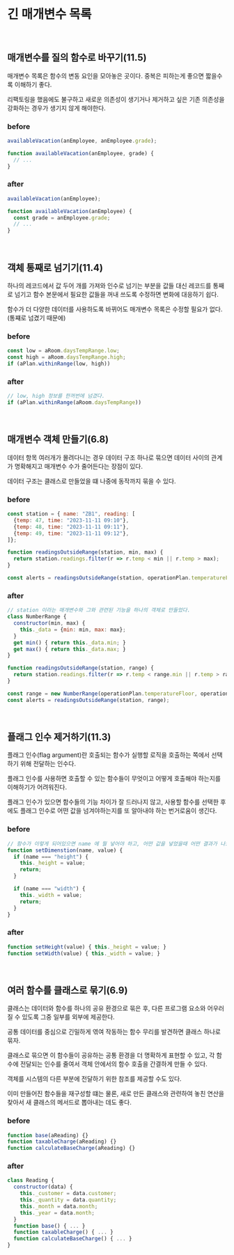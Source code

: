 # 긴 매개변수 목록

</br>

## 매개변수를 질의 함수로 바꾸기(11.5)

매개변수 목록은 함수의 변동 요인을 모아놓은 곳이다. 중복은 피하는게 좋으면 짧을수록 이해하기 좋다.

리팩토링을 했음에도 불구하고 새로운 의존성이 생기거나 제거하고 싶은 기존 의존성을 강화하는 경우가 생기지 않게 해야한다.

### before

```javascript
availableVacation(anEmployee, anEmployee.grade);

function availableVacation(anEmployee, grade) {
  // ...
}
```

### after

```javascript
availableVacation(anEmployee);

function availableVacation(anEmployee) {
  const grade = anEmployee.grade;
  // ...
}
```

</br>

## 객체 통째로 넘기기(11.4)

하나의 레코드에서 값 두어 개를 가져와 인수로 넘기는 부분을 값들 대신 레코드를 통째로 넘기고 함수 본문에서 필요한 값들을 꺼내 쓰도록 수정하면 변화에 대응하기 쉽다.

함수가 더 다양한 데이터를 사용하도록 바뀌어도 매개변수 목록은 수정할 필요가 없다. (통쨰로 넘겼기 때문에)

### before

```javascript
const low = aRoom.daysTempRange.low;
const high = aRoom.daysTempRange.high;
if (aPlan.withinRange(low, high))
```

### after

```javascript
// low, high 정보를 한꺼번에 넘겼다.
if (aPlan.withinRange(aRoom.daysTempRange))
```

</br>

## 매개변수 객체 만들기(6.8)

데이터 항목 여러개가 몰려다니는 경우 데이터 구조 하나로 묶으면 데이터 사이의 관계가 명확해지고 매개변수 수가 줄어든다는 장점이 있다.

데이터 구조는 클래스로 만들었을 떄 나중에 동작까지 묶을 수 있다.

### before

```javascript
const station = { name: "ZB1", reading: [
  {temp: 47, time: "2023-11-11 09:10"},
  {temp: 48, time: "2023-11-11 09:11"},
  {temp: 49, time: "2023-11-11 09:12"},
]};

function readingsOutsideRange(station, min, max) {
  return station.readings.filter(r => r.temp < min || r.temp > max);
}

const alerts = readingsOutsideRange(station, operationPlan.temperatureFloor, operationPlan.temperatureCeiling);
```

### after

```javascript
// station 이라는 매개변수와 그와 관련된 기능을 하나의 객체로 만들었다.
class NumberRange {
  constructor(min, max) {
    this._data = {min: min, max: max};
  }
  get min() { return this._data.min; }
  get max() { return this._data.max; }
}

function readingsOutsideRange(station, range) {
  return station.readings.filter(r => r.temp < range.min || r.temp > range.max);
}

const range = new NumberRange(operationPlan.temperatureFloor, operationPlan.temperatureCeiling);
const alerts = readingsOutsideRange(station, range);
```

</br>

## 플래그 인수 제거하기(11.3)

플래그 인수(flag argument)란 호출되는 함수가 실행할 로직을 호출하는 쪽에서 선택하기 위해 전달하는 인수다.

플래그 인수를 사용하면 호출할 수 있는 함수들이 무엇이고 어떻게 호출해야 하는지를 이해하기가 어려워진다.

플래그 인수가 있으면 함수들의 기능 차이가 잘 드러나지 않고, 사용할 함수를 선택한 후에도 플래그 인수로 어떤 값을 넘겨야하는지를 또 알아내야 하는 번거로움이 생긴다.

### before

```javascript
// 함수가 이렇게 되어있으면 name 에 뭘 넣어야 하고, 어떤 값을 넣었을때 어떤 결과가 나오는지 명확히 알 수가 없다.
function setDimenstion(name, value) {
  if (name === "height") {
    this._height = value; 
    return;
  }

  if (name === "width") {
    this._width = value;
    return;
  }
}
```

### after

```javascript
function setHeight(value) { this._height = value; }
function setWidth(value) { this._width = value; }
```

</br>

## 여러 함수를 클래스로 묶기(6.9)

클래스는 데이터와 함수를 하나의 공유 환경으로 묶은 후, 다른 프로그램 요소와 어우러질 수 있도록 그중 일부를 외부에 제공한다.

공통 데이터를 중심으로 긴밀하게 엮여 작동하는 함수 무리를 발견하면 클래스 하나로 묶자.

클래스로 묶으면 이 함수들이 공유하는 공통 환경을 더 명확하게 표현할 수 있고, 각 함수에 전달되는 인수를 줄여서 객체 안에서의 함수 호출을 간결하게 만들 수 있다.

객체를 시스템의 다른 부분에 전달하기 위한 참조를 제공할 수도 있다.

이미 만들어진 함수들을 재구성할 떄는 물론, 새로 만든 클래스와 관련하여 놓친 연산을 찾아서 새 클래스의 메서드로 뽑아내는 데도 좋다.

### before

```javascript
function base(aReading) {}
function taxableCharge(aReading) {}
function calculateBaseCharge(aReading) {}
```

### after

```javascript
class Reading {
  constructor(data) {
    this._customer = data.customer;
    this._quantity = data.quantity;
    this._month = data.month;
    this._year = data.month;
  }
  function base() { ... }
  function taxableCharge() { ... }
  function calculateBaseCharge() { ... }
}
```
